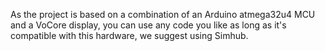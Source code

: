 As the project is based on a combination of an Arduino atmega32u4 MCU and a VoCore display, you can use any code you like as long as it's compatible with this hardware, we suggest using Simhub.
